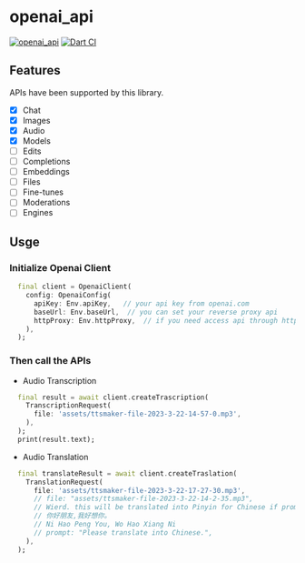 # openai_api

[![openai_api](https://img.shields.io/pub/v/openai_api?label=openai_api&style=flat-square)](https://pub.dartlang.org/packages/openai_dart)
[![Dart CI](https://github.com/trevorwang/openai_api/workflows/Dart/badge.svg)](https://github.com/trevorwang/openai_api)

## Features

APIs have been supported by this library.

- [x] Chat
- [x] Images
- [x] Audio
- [x] Models
- [ ] Edits
- [ ] Completions
- [ ] Embeddings
- [ ] Files
- [ ] Fine-tunes
- [ ] Moderations
- [ ] Engines

## Usge

### Initialize Openai Client

```dart
  final client = OpenaiClient(
    config: OpenaiConfig(
      apiKey: Env.apiKey,   // your api key from openai.com
      baseUrl: Env.baseUrl,  // you can set your reverse proxy api
      httpProxy: Env.httpProxy,  // if you need access api through http proxy
    ),
  );

```

### Then call the APIs

- Audio Transcription

```dart
  final result = await client.createTrascription(
    TranscriptionRequest(
      file: 'assets/ttsmaker-file-2023-3-22-14-57-0.mp3',
    ),
  );
  print(result.text);
```

- Audio Translation

```dart
  final translateResult = await client.createTraslation(
    TranslationRequest(
      file: 'assets/ttsmaker-file-2023-3-22-17-27-30.mp3',
      // file: "assets/ttsmaker-file-2023-3-22-14-2-35.mp3",
      // Wierd. this will be translated into Pinyin for Chinese if prompt not set.
      // 你好朋友,我好想你。
      // Ni Hao Peng You, Wo Hao Xiang Ni
      // prompt: "Please translate into Chinese.",
    ),
  );
```

